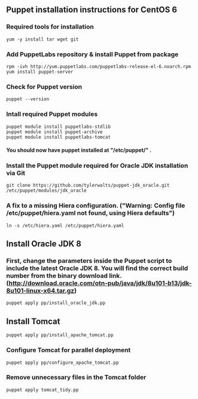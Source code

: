 ## Puppet installation instructions for CentOS 6  

### Required tools for installation

    yum -y install tar wget git

### Add PuppetLabs repository & install Puppet from package
    
    rpm -ivh http://yum.puppetlabs.com/puppetlabs-release-el-6.noarch.rpm  
    yum install puppet-server  

### Check for Puppet version

    puppet --version    

### Intall required Puppet modules
    
    puppet module install puppetlabs-stdlib  
    puppet module install puppet-archive
    puppet module install puppetlabs-tomcat          
  
#### You should now have puppet installed at "/etc/puppet/" .  

### Install the Puppet module required for Oracle JDK installation via Git
  
    git clone https://github.com/tylerwalts/puppet-jdk_oracle.git /etc/puppet/modules/jdk_oracle

### A fix to a missing Hiera configuration. ("Warning: Config file /etc/puppet/hiera.yaml not found, using Hiera defaults")

    ln -s /etc/hiera.yaml /etc/puppet/hiera.yaml
  
## Install Oracle JDK 8   
### First, change the parameters inside the Puppet script to include the latest Oracle JDK 8. You will find the correct build number from the binary download link. (http://download.oracle.com/otn-pub/java/jdk/8u101-b13/jdk-8u101-linux-x64.tar.gz)
  
    puppet apply pp/install_oracle_jdk.pp

## Install Tomcat
    
    puppet apply pp/install_apache_tomcat.pp

### Configure Tomcat for parallel deployment

    puppet apply pp/configure_apache_tomcat.pp
    
### Remove unnecessary files in the Tomcat folder
    
    puppet apply tomcat_tidy.pp